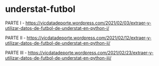 # understat-futbol
PARTE I - https://vicdatadeporte.wordpress.com/2021/02/03/extraer-y-utilizar-datos-de-futbol-de-understat-en-python-i/

PARTE II - https://vicdatadeporte.wordpress.com/2021/02/12/extraer-y-utilizar-datos-de-futbol-de-understat-en-python-ii/

PARTE III - https://vicdatadeporte.wordpress.com/2021/02/23/extraer-y-utilizar-datos-de-futbol-de-understat-en-python-iii/
